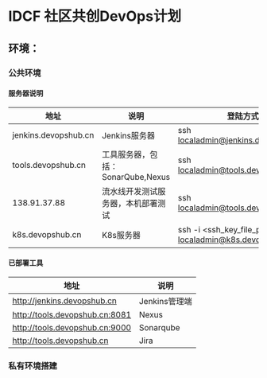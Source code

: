 # IDCF 社区共创DevOps计划 

## 环境：

### 公共环境

#### 服务器说明

| 地址  | 说明  | 登陆方式    | 密码    |
| ------------ | ------------ | ------------ | ------------ |
| jenkins.devopshub.cn  | Jenkins服务器  | ssh localadmin@jenkins.devopshub.cn | 标准复杂  |
| tools.devopshub.cn | 工具服务器，包括：SonarQube,Nexus  | ssh localadmin@tools.devopshub.cn | 标准复杂 |
| 138.91.37.88 | 流水线开发测试服务器，本机部署测试 |  ssh localadmin@tools.devopshub.cn | 标准复杂 |
| k8s.devopshub.cn  | K8s服务器 | ssh -i <ssh_key_file_path> localadmin@k8s.devopshub.cn | SSH key, 位置 \env\k8s\ssh_key\id_rsa |

#### 已部署工具

| 地址  | 说明  | 
| ------------ | ------------ | 
| http://jenkins.devopshub.cn  | Jenkins管理端  |   
| http://tools.devopshub.cn:8081 | Nexus  |  
| http://tools.devopshub.cn:9000| Sonarqube  |  
| http://tools.devopshub.cn  | Jira  |  

### 私有环境搭建
